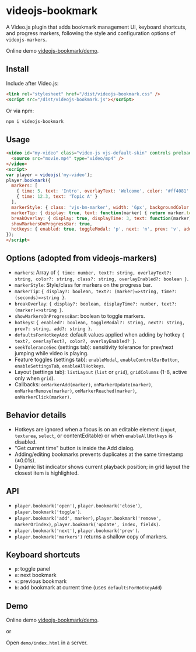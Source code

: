 # videojs-bookmark

A Video.js plugin that adds bookmark management UI, keyboard shortcuts, and progress markers, following the style and configuration options of `videojs-markers`.

Online demo [videojs-bookmark/demo](https://chathuragh.github.io/videojs-plugins/videojs-bookmark/demo/index.html).

## Install

Include after Video.js:

```html
<link rel="stylesheet" href="/dist/videojs-bookmark.css" />
<script src="/dist/videojs-bookmark.js"></script>
```

Or via npm:

```bash
npm i videojs-bookmark
```

## Usage

```html
<video id="my-video" class="video-js vjs-default-skin" controls preload="auto" width="640" height="264">
  <source src="movie.mp4" type="video/mp4" />
</video>
<script>
var player = videojs('my-video');
player.bookmark({
  markers: [
    { time: 5, text: 'Intro', overlayText: 'Welcome', color: '#ff4081' },
    { time: 12.3, text: 'Topic A' }
  ],
  markerStyle: { class: 'vjs-bm-marker', width: '6px', backgroundColor: '#ff4081' },
  markerTip: { display: true, text: function(marker) { return marker.text || '' }, time: function(time) { return time.toFixed(1) + 's' } },
  breakOverlay: { display: true, displayTime: 3, text: function(marker) { return marker.overlayText || marker.text || '' } },
  showMarkersOnProgressBar: true,
  hotkeys: { enabled: true, toggleModal: 'p', next: 'n', prev: 'v', add: 'b' }
});
</script>
```

## Options (adopted from videojs-markers)

- `markers`: Array of `{ time: number, text?: string, overlayText?: string, color?: string, class?: string, overlayEnabled?: boolean }`.
- `markerStyle`: Style/class for markers on the progress bar.
- `markerTip`: `{ display?: boolean, text?: (marker)=>string, time?: (seconds)=>string }`.
- `breakOverlay`: `{ display?: boolean, displayTime?: number, text?: (marker)=>string }`.
- `showMarkersOnProgressBar`: boolean to toggle markers.
- `hotkeys`: `{ enabled?: boolean, toggleModal?: string, next?: string, prev?: string, add?: string }`.
- `defaultsForHotkeyAdd`: default values applied when adding by hotkey `{ text?, overlayText?, color?, overlayEnabled? }`.
- `seekToleranceSec` (settings tab): sensitivity tolerance for prev/next jumping while video is playing.
- Feature toggles (settings tab): `enableModal`, `enableControlBarButton`, `enableSettingsTab`, `enableAllHotkeys`.
- Layout (settings tab): `listLayout` (`list` or `grid`), `gridColumns` (1-8, active only when `grid`).
- Callbacks: `onMarkerAdd(marker)`, `onMarkerUpdate(marker)`, `onMarkerRemove(marker)`, `onMarkerReached(marker)`, `onMarkerClick(marker)`.

## Behavior details

- Hotkeys are ignored when a focus is on an editable element (`input`, `textarea`, `select`, or contentEditable) or when `enableAllHotkeys` is disabled.
- "Get current time" button is inside the Add dialog.
- Adding/editing bookmarks prevents duplicates at the same timestamp (±0.01s).
- Dynamic list indicator shows current playback position; in grid layout the closest item is highlighted.

## API

- `player.bookmark('open')`, `player.bookmark('close')`, `player.bookmark('toggle')`.
- `player.bookmark('add', marker)`, `player.bookmark('remove', markerOrIndex)`, `player.bookmark('update', index, fields)`.
- `player.bookmark('next')`, `player.bookmark('prev')`.
- `player.bookmark('markers')` returns a shallow copy of markers.

## Keyboard shortcuts

- `p`: toggle panel
- `n`: next bookmark
- `v`: previous bookmark
- `b`: add bookmark at current time (uses `defaultsForHotkeyAdd`)

## Demo
Online demo [videojs-bookmark/demo](https://chathuragh.github.io/videojs-plugins/videojs-bookmark/demo/index.html).

or

Open `demo/index.html` in a server.
